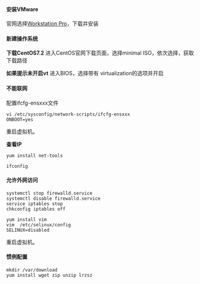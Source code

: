 #### **安装VMware**
官网选择[Workstation Pro](https://www.vmware.com/products/workstation-pro/workstation-pro-evaluation.html)，下载并安装

#### **新建操作系统**
**下载CentOS7.2**
进入CentOS官网下载页面，选择minimal ISO，依次选择，获取下载路径

**如果提示未开启vt**
进入BIOS，选择带有 virtualization的选项并开启

#### **不能联网**
配置ifcfg-ensxxx文件
```
vi /etc/sysconfig/network-scripts/ifcfg-ensxxx
ONBOOT=yes
```
重启虚拟机。

**查看IP**
```
yum install net-tools

ifconfig
```

#### **允许外网访问**
```
systemctl stop firewalld.service
systemctl disable firewalld.service
service iptables stop
chkconfig iptables off

yum install vim
vim  /etc/selinux/config
SELINUX=disabled
```
重启虚拟机。

#### **惯例配置**
```
mkdir /var/download
yum install wget zip unzip lrzsz
```